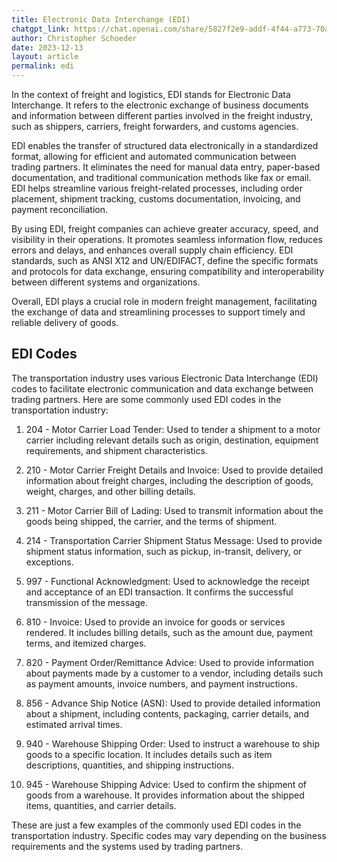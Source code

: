 ```yaml
---
title: Electronic Data Interchange (EDI)
chatgpt_link: https://chat.openai.com/share/5827f2e9-addf-4f44-a773-70a2c5af8daa
author: Christopher Schoeder
date: 2023-12-13
layout: article
permalink: edi
---
```


In the context of freight and logistics, EDI stands for Electronic Data Interchange. It refers to the electronic exchange of business documents and information between different parties involved in the freight industry, such as shippers, carriers, freight forwarders, and customs agencies.

EDI enables the transfer of structured data electronically in a standardized format, allowing for efficient and automated communication between trading partners. It eliminates the need for manual data entry, paper-based documentation, and traditional communication methods like fax or email. EDI helps streamline various freight-related processes, including order placement, shipment tracking, customs documentation, invoicing, and payment reconciliation.

By using EDI, freight companies can achieve greater accuracy, speed, and visibility in their operations. It promotes seamless information flow, reduces errors and delays, and enhances overall supply chain efficiency. EDI standards, such as ANSI X12 and UN/EDIFACT, define the specific formats and protocols for data exchange, ensuring compatibility and interoperability between different systems and organizations.

Overall, EDI plays a crucial role in modern freight management, facilitating the exchange of data and streamlining processes to support timely and reliable delivery of goods.

## EDI Codes

The transportation industry uses various Electronic Data Interchange (EDI) codes to facilitate electronic communication and data exchange between trading partners. Here are some commonly used EDI codes in the transportation industry:

1. 204 - Motor Carrier Load Tender: Used to tender a shipment to a motor carrier including relevant details such as origin, destination, equipment requirements, and shipment characteristics.

2. 210 - Motor Carrier Freight Details and Invoice: Used to provide detailed information about freight charges, including the description of goods, weight, charges, and other billing details.

3. 211 - Motor Carrier Bill of Lading: Used to transmit information about the goods being shipped, the carrier, and the terms of shipment.

4. 214 - Transportation Carrier Shipment Status Message: Used to provide shipment status information, such as pickup, in-transit, delivery, or exceptions.

5. 997 - Functional Acknowledgment: Used to acknowledge the receipt and acceptance of an EDI transaction. It confirms the successful transmission of the message.

6. 810 - Invoice: Used to provide an invoice for goods or services rendered. It includes billing details, such as the amount due, payment terms, and itemized charges.

7. 820 - Payment Order/Remittance Advice: Used to provide information about payments made by a customer to a vendor, including details such as payment amounts, invoice numbers, and payment instructions.

8. 856 - Advance Ship Notice (ASN): Used to provide detailed information about a shipment, including contents, packaging, carrier details, and estimated arrival times.

9. 940 - Warehouse Shipping Order: Used to instruct a warehouse to ship goods to a specific location. It includes details such as item descriptions, quantities, and shipping instructions.

10. 945 - Warehouse Shipping Advice: Used to confirm the shipment of goods from a warehouse. It provides information about the shipped items, quantities, and carrier details.

These are just a few examples of the commonly used EDI codes in the transportation industry. Specific codes may vary depending on the business requirements and the systems used by trading partners.
